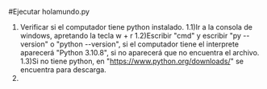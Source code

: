 #Ejecutar holamundo.py
1) Verificar si el computador tiene python instalado.
   1.1)Ir a la consola de windows, apretando la tecla w + r
   1.2)Escribir "cmd" y  escribir "py --version" o "python --version", si el computador tiene el interprete aparecerá "Python 3.10.8", si no aparecerá que no encuentra 
       el archivo.
   1.3)Si no tiene python, en "https://www.python.org/downloads/" se encuentra para descarga.
2) 

